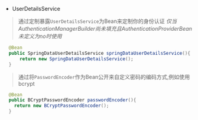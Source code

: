 * UserDetailsService

> 通过定制暴露`UserDetailsService`为Bean来定制你的身份认证
*仅当AuthenticationManagerBuilder尚未填充且AuthenticationProviderBean未定义为no时使用*

```java
  @Bean
  public SpringDataUserDetailsService springDataUserDetailsService(){
      return new SpringDataUserDetailsService();
  }
```

> 通过将`PasswordEncoder`作为Bean公开来自定义密码的编码方式,例如使用bcrypt

```java
  @Bean
  public BCryptPasswordEncoder passwordEncoder(){
    return new BCryptPasswordEncoder();
  } 
```
